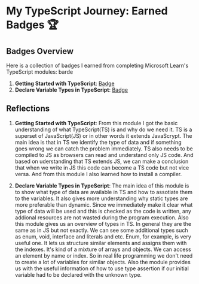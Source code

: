 # My TypeScript Journey: Earned Badges 🏆

## Badges Overview

Here is a collection of badges I earned from completing Microsoft Learn's TypeScript modules:
barde

1. **Getting Started with TypeScript**: [Badge](https://learn.microsoft.com/en-us/users/antonina220590-5242/achievements/yv38e24r)
2. **Declare Variable Types in TypeScript**: [Badge](https://learn.microsoft.com/en-us/users/antonina220590-5242/achievements/j6qdea7t)

## Reflections

1. **Getting Started with TypeScript**: From this module I got the basic understanding of what TypeScript(TS) is and why do we need it. TS is a superset of JavaScript(JS) or in other words it extends JavaScrypt. The main idea is that in TS we identify the type of data and if something goes wrong we can catch the problem immediately.
   TS also needs to be compiled to JS as browsers can read and understand only JS code. And based on uderstanding that TS extends JS, we can make a conclusion that when we write in JS this code can become a TS code but not vice versa. And from this module I also learned how to install a compiler.

2. **Declare Variable Types in TypeScript**: The main idea of this module is to show what type of data are available in TS and how to assotiate them to the variables. It also gives more understanding why static types are more preferable than dynamic.
   Since we immediately make it clear what type of data will be used and this is checked as the code is written, any addional resources are not wasted during the program execution.
Also this module gives us an overview of  types in TS. In general they are the same as in JS but not exactly. We can see some additional types such as enum, void, interface and literals and etc.
Enum, for example, is very useful one. It lets us structure similar elements and assigns them with the indexes. It's kind of a mixture of arrays and objects. We can access an element by name or index. So in real life programming we don't need to create a lot of variables for similar objects.
Also the module provides us with the useful information of how to use type assertion if our initial variable had to be declared with the unknown type.




